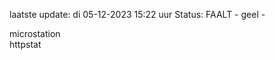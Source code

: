 laatste update: 
di 05-12-2023 15:22   uur 
Status: FAALT - geel - 
<div class="service Y">microstation</div><div class="service Y">httpstat</div>